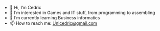 - 👋 Hi, I’m Cedric
- 👀 I’m interested in Games and IT stuff, from programming to assembling
- 🌱 I’m currently learning Business informatics
- 📫 How to reach me: Unicedric@gmail.com
